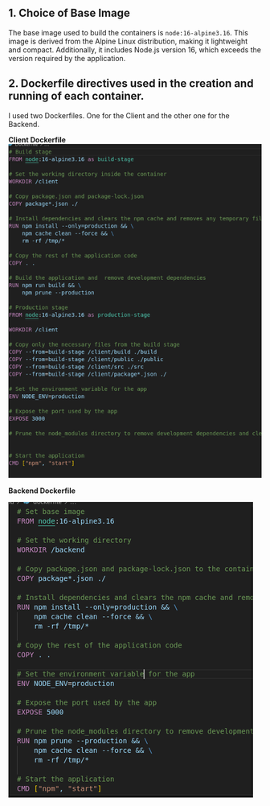 ## 1. Choice of Base Image
 The base image used to build the containers is `node:16-alpine3.16`. This image is derived from the Alpine Linux distribution, making it lightweight and compact. Additionally, it includes Node.js version 16, which exceeds the version required by the application.

## 2. Dockerfile directives used in the creation and running of each container.
 I used two Dockerfiles. One for the Client and the other one for the Backend.

 **Client Dockerfile**
 !["Client Dockerfile"](images/client_Dockerfile.png)

 **Backend Dockerfile**

!["Backend Dockerfile"](Images/Backend_Dockerfile.png)
